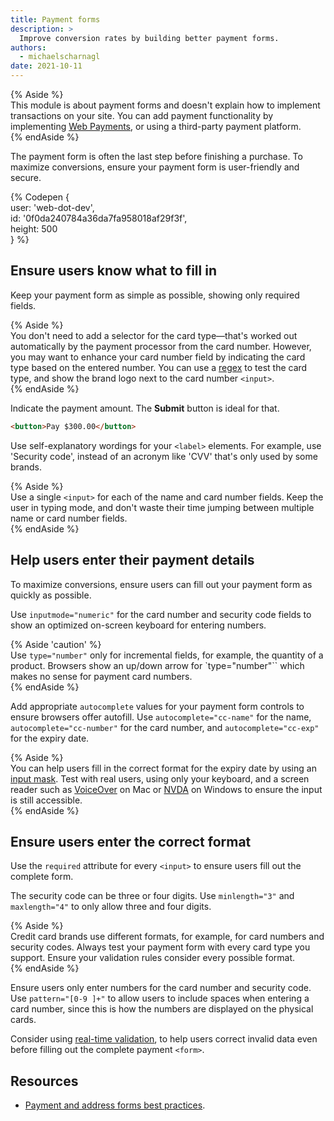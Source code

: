 ```yaml
---
title: Payment forms
description: >
  Improve conversion rates by building better payment forms.
authors:
  - michaelscharnagl
date: 2021-10-11
---
```


{% Aside %}  
This module is about payment forms and doesn't explain how to implement transactions on your site. 
You can add payment functionality by implementing [Web Payments](/payments/), 
or using a third-party payment platform.  
{% endAside %}

The payment form is often the last step before finishing a purchase. 
To maximize conversions, ensure your payment form is user-friendly and secure.

{% Codepen {  
  user: 'web-dot-dev',  
  id: '0f0da240784a36da7fa958018af29f3f',  
  height: 500  
} %}

## Ensure users know what to fill in

Keep your payment form as simple as possible, 
showing only required fields.

{% Aside %}  
You don't need to add a selector for the card type—that's worked out automatically by the payment processor from the card number. 
However, you may want to enhance your card number field by indicating the card type based on the entered number. 
You can use a [regex](https://gist.github.com/michaelkeevildown/9096cd3aac9029c4e6e05588448a8841) to test the card type, 
and show the brand logo next to the card number `<input>`.  
{% endAside %}

Indicate the payment amount. 
The **Submit** button is ideal for that.

```html  
<button>Pay $300.00</button>  
```

Use self-explanatory wordings for your `<label>` elements. 
For example, use 'Security code', 
instead of an acronym like 'CVV' that's only used by some brands.

{% Aside %}  
Use a single `<input>` for each of the name and card number fields. 
Keep the user in typing mode, and don't waste their time jumping between multiple name or card number fields.  
{% endAside %}

## Help users enter their payment details

To maximize conversions, ensure users can fill out your payment form as quickly as possible.

Use `inputmode="numeric"` for the card number and security code fields 
to show an optimized on-screen keyboard for entering numbers.

{% Aside 'caution' %}  
Use `type="number"` only for incremental fields, 
for example, the quantity of a product. 
Browsers show an up/down arrow for `type="number"`` 
which makes no sense for payment card numbers.   
{% endAside %}

Add appropriate `autocomplete` values for your payment form controls to ensure browsers offer autofill. 
Use `autocomplete="cc-name"` for the name, 
`autocomplete="cc-number"` for the card number, and `autocomplete="cc-exp"` for the expiry date.

{% Aside %}  
You can help users fill in the correct format for the expiry date by using an 
[input mask](https://css-tricks.com/input-masking/). 
Test with real users, using only your keyboard, 
and a screen reader such as [VoiceOver](https://www.youtube.com/watch?v=5R-6WvAihms&list=PLNYkxOF6rcICWx0C9LVWWVqvHlYJyqw7g&index=6) 
on Mac or [NVDA](https://www.nvaccess.org/) on Windows to ensure the input is still accessible.  
{% endAside %}

## Ensure users enter the correct format

Use the `required` attribute for every `<input>` to ensure users fill out the complete form. 

The security code can be three or four digits. 
Use `minlength="3"` and `maxlength="4"` to only allow three and four digits.

{% Aside %}  
Credit card brands use different formats, 
for example, for card numbers and security codes. 
Always test your payment form with every card type you support. 
Ensure your validation rules consider every possible format.  
{% endAside %}

Ensure users only enter numbers for the card number and security code. 
Use `pattern="[0-9 ]+"` to allow users to include spaces when entering a card number, 
since this is how the numbers are displayed on the physical cards. 

Consider using [real-time validation](/learn/forms/javascript), 
to help users correct invalid data even before filling out the complete payment `<form>`.

## Resources

-  [Payment and address forms best practices](/payment-and-address-form-best-practices). 